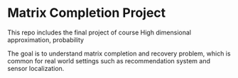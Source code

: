 # Matrix Completion Project
This repo includes the final project of course High dimensional approximation, probability

The goal is to understand matrix completion and recovery problem, which is common for real world settings such as recommendation system and sensor localization. 
